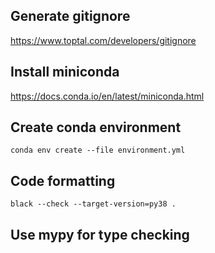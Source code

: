 


## Generate gitignore

https://www.toptal.com/developers/gitignore


## Install miniconda

https://docs.conda.io/en/latest/miniconda.html



## Create conda environment

```{bash}
conda env create --file environment.yml
```


## Code formatting

```{bash}
black --check --target-version=py38 .
```


## Use mypy for type checking

